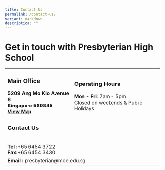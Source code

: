 ```yaml
---
title: Contact Us
permalink: /contact-us/
variant: markdown
description: ""
---
```

# Get in touch with  Presbyterian High School

<table>
	<tbody><tr border="0">
		<td>
			<h3>Main Office</h3><b>5209 Ang Mo Kio Avenue 6 <br>Singapore 569845<br><a href="https://goo.gl/maps/up2bzquYV9KGRFdf8">View Map</a>
		</b></td>
		<td>
			<h3>Operating Hours</h3>
			<b>Mon - Fri</b>:&nbsp;7am - 5pm <br>Closed on weekends &amp; Public Holidays
		</td>
	</tr>
	<tr>
		<td border="0">
			<h3>Contact Us</h3>
			<br><b>Tel :</b>+65 6454 3722 <br><b>Fax:</b>+65 6454 3430
			</td></tr>
		<tr>
			<td colspan="2">
			<b>Email : </b>presbyterian@moe.edu.sg
		</td>
	</tr>
</tbody></table>